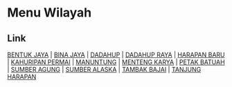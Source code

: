 # Menu Wilayah

## Link

[BENTUK JAYA](https://github.com/gigit-pemilu/pemilu-2024-62-kalimantan-tengah/tree/main/pileg-dpr/hitung-suara/sub/62-kalimantan-tengah/sub/03-kapuas/sub/16-dadahup/sub/2005-bentuk-jaya)
 | 
[BINA JAYA](https://github.com/gigit-pemilu/pemilu-2024-62-kalimantan-tengah/tree/main/pileg-dpr/hitung-suara/sub/62-kalimantan-tengah/sub/03-kapuas/sub/16-dadahup/sub/2003-bina-jaya)
 | 
[DADAHUP](https://github.com/gigit-pemilu/pemilu-2024-62-kalimantan-tengah/tree/main/pileg-dpr/hitung-suara/sub/62-kalimantan-tengah/sub/03-kapuas/sub/16-dadahup/sub/2001-dadahup)
 | 
[DADAHUP RAYA](https://github.com/gigit-pemilu/pemilu-2024-62-kalimantan-tengah/tree/main/pileg-dpr/hitung-suara/sub/62-kalimantan-tengah/sub/03-kapuas/sub/16-dadahup/sub/2013-dadahup-raya)
 | 
[HARAPAN BARU](https://github.com/gigit-pemilu/pemilu-2024-62-kalimantan-tengah/tree/main/pileg-dpr/hitung-suara/sub/62-kalimantan-tengah/sub/03-kapuas/sub/16-dadahup/sub/2004-harapan-baru)
 | 
[KAHURIPAN PERMAI](https://github.com/gigit-pemilu/pemilu-2024-62-kalimantan-tengah/tree/main/pileg-dpr/hitung-suara/sub/62-kalimantan-tengah/sub/03-kapuas/sub/16-dadahup/sub/2012-kahuripan-permai)
 | 
[MANUNTUNG](https://github.com/gigit-pemilu/pemilu-2024-62-kalimantan-tengah/tree/main/pileg-dpr/hitung-suara/sub/62-kalimantan-tengah/sub/03-kapuas/sub/16-dadahup/sub/2008-manuntung)
 | 
[MENTENG KARYA](https://github.com/gigit-pemilu/pemilu-2024-62-kalimantan-tengah/tree/main/pileg-dpr/hitung-suara/sub/62-kalimantan-tengah/sub/03-kapuas/sub/16-dadahup/sub/2010-menteng-karya)
 | 
[PETAK BATUAH](https://github.com/gigit-pemilu/pemilu-2024-62-kalimantan-tengah/tree/main/pileg-dpr/hitung-suara/sub/62-kalimantan-tengah/sub/03-kapuas/sub/16-dadahup/sub/2007-petak-batuah)
 | 
[SUMBER AGUNG](https://github.com/gigit-pemilu/pemilu-2024-62-kalimantan-tengah/tree/main/pileg-dpr/hitung-suara/sub/62-kalimantan-tengah/sub/03-kapuas/sub/16-dadahup/sub/2006-sumber-agung)
 | 
[SUMBER ALASKA](https://github.com/gigit-pemilu/pemilu-2024-62-kalimantan-tengah/tree/main/pileg-dpr/hitung-suara/sub/62-kalimantan-tengah/sub/03-kapuas/sub/16-dadahup/sub/2009-sumber-alaska)
 | 
[TAMBAK BAJAI](https://github.com/gigit-pemilu/pemilu-2024-62-kalimantan-tengah/tree/main/pileg-dpr/hitung-suara/sub/62-kalimantan-tengah/sub/03-kapuas/sub/16-dadahup/sub/2002-tambak-bajai)
 | 
[TANJUNG HARAPAN](https://github.com/gigit-pemilu/pemilu-2024-62-kalimantan-tengah/tree/main/pileg-dpr/hitung-suara/sub/62-kalimantan-tengah/sub/03-kapuas/sub/16-dadahup/sub/2011-tanjung-harapan)

